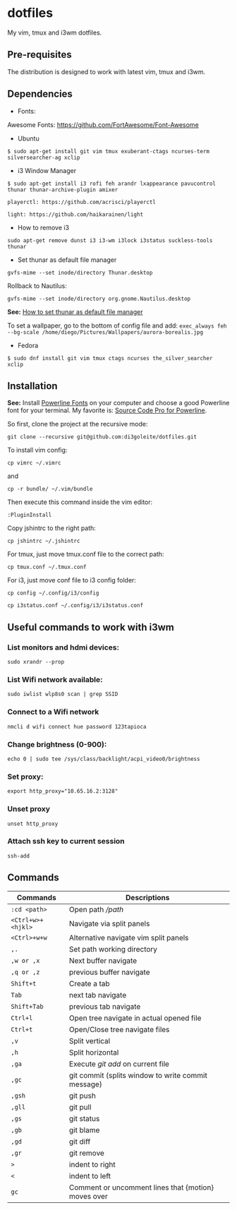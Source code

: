 # dotfiles

My vim, tmux and i3wm dotfiles.

## Pre-requisites

The distribution is designed to work with latest vim, tmux and i3wm.

## Dependencies

* Fonts:

Awesome Fonts: https://github.com/FortAwesome/Font-Awesome

* Ubuntu

```
$ sudo apt-get install git vim tmux exuberant-ctags ncurses-term silversearcher-ag xclip
```

* i3 Window Manager

```
$ sudo apt-get install i3 rofi feh arandr lxappearance pavucontrol thunar thunar-archive-plugin amixer
```

```
playerctl: https://github.com/acrisci/playerctl
```

```
light: https://github.com/haikarainen/light
```

* How to remove i3

`sudo apt-get remove dunst i3 i3-wm i3lock i3status suckless-tools thunar`

* Set thunar as default file manager

`gvfs-mime --set inode/directory Thunar.desktop`

Rollback to Nautilus:

`gvfs-mime --set inode/directory org.gnome.Nautilus.desktop`

**See:** [How to set thunar as default file manager](http://askubuntu.com/a/664308)

To set a wallpaper, go to the bottom of config file and add: `exec_always feh --bg-scale /home/diego/Pictures/Wallpapers/aurora-borealis.jpg`

* Fedora

```
$ sudo dnf install git vim tmux ctags ncurses the_silver_searcher xclip
```

## Installation

**See:** Install [Powerline Fonts](https://github.com/powerline/fonts) on your computer and choose a good Powerline font for your terminal. My favorite is: [Source Code Pro for Powerline](https://github.com/powerline/fonts/tree/master/SourceCodePro).

So first, clone the project at the recursive mode:

```
git clone --recursive git@github.com:di3goleite/dotfiles.git
```

To install vim config:

```
cp vimrc ~/.vimrc
```

and

```
cp -r bundle/ ~/.vim/bundle
```

Then execute this command inside the vim editor:

```
:PluginInstall
```

Copy jshintrc to the right path:

```
cp jshintrc ~/.jshintrc
```


For tmux, just move tmux.conf file to the correct path:

```
cp tmux.conf ~/.tmux.conf
```

For i3, just move conf file to i3 config folder:

```
cp config ~/.config/i3/config
```

```
cp i3status.conf ~/.config/i3/i3status.conf
```

## Useful commands to work with **i3wm**

### List monitors and hdmi devices:
`sudo xrandr --prop`

### List Wifi network available:
`sudo iwlist wlp8s0 scan | grep SSID`

### Connect to a Wifi network
`nmcli d wifi connect hue password 123tapioca`

### Change brightness (0-900):
`echo 0 | sudo tee /sys/class/backlight/acpi_video0/brightness`

### Set proxy:
`export http_proxy="10.65.16.2:3128"`

### Unset proxy
`unset http_proxy`

### Attach ssh key to current session
`ssh-add`

## Commands

Commands | Descriptions
--- | ---
`:cd <path>` | Open path */path*
`<Ctrl+w>+<hjkl>` | Navigate via split panels
`<Ctrl>+w+w` | Alternative navigate vim split panels
`,.` | Set path working directory
`,w or ,x` | Next buffer navigate
`,q or ,z` | previous buffer navigate
`Shift+t` | Create a tab
`Tab` | next tab navigate
`Shift+Tab` | previous tab navigate
`Ctrl+l`  | Open tree navigate in actual opened file
`Ctrl+t`  | Open/Close tree navigate files
`,v` | Split vertical
`,h` | Split horizontal
`,ga` | Execute *git add* on current file
`,gc` | git commit (splits window to write commit message)
`,gsh` | git push
`,gll` | git pull
`,gs` | git status
`,gb` | git blame
`,gd` | git diff
`,gr` | git remove
`>` | indent to right
`<` | indent to left
`gc` | Comment or uncomment lines that {motion} moves over

